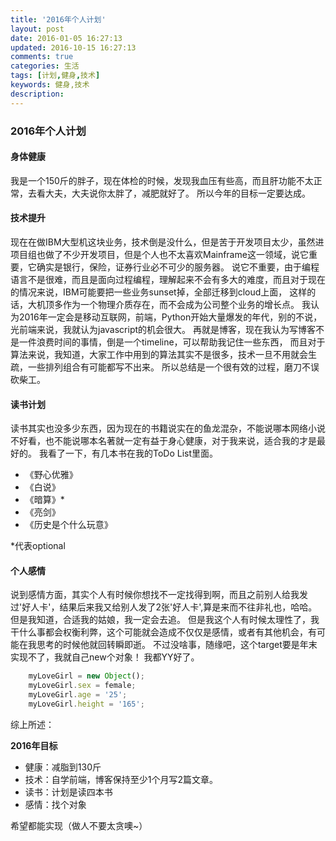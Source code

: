 ```yaml
---
title: '2016年个人计划'
layout: post
date: 2016-01-05 16:27:13
updated: 2016-10-15 16:27:13
comments: true
categories: 生活
tags: [计划,健身,技术]
keywords: 健身,技术
description: 
---
```


### 2016年个人计划

#### 身体健康
我是一个150斤的胖子，现在体检的时候，发现我血压有些高，而且肝功能不太正常，去看大夫，大夫说你太胖了，减肥就好了。
所以今年的目标一定要达成。

#### 技术提升
现在在做IBM大型机这块业务，技术倒是没什么，但是苦于开发项目太少，虽然进项目组也做了不少开发项目，但是个人也不太喜欢Mainframe这一领域，说它重要，它确实是银行，保险，证券行业必不可少的服务器。
说它不重要，由于编程语言不是很难，而且是面向过程编程，理解起来不会有多大的难度，而且对于现在的情况来说，IBM可能要把一些业务sunset掉，全部迁移到cloud上面，
这样的话，大机顶多作为一个物理介质存在，而不会成为公司整个业务的增长点。
我认为2016年一定会是移动互联网，前端，Python开始大量爆发的年代，别的不说，光前端来说，我就认为javascript的机会很大。
再就是博客，现在我认为写博客不是一件浪费时间的事情，倒是一个timeline，可以帮助我记住一些东西，
而且对于算法来说，我知道，大家工作中用到的算法其实不是很多，技术一旦不用就会生疏，一些排列组合有可能都写不出来。
所以总结是一个很有效的过程，磨刀不误砍柴工。

#### 读书计划
读书其实也没多少东西，因为现在的书籍说实在的鱼龙混杂，不能说哪本网络小说不好看，也不能说哪本名著就一定有益于身心健康，对于我来说，适合我的才是最好的。
我看了一下，有几本书在我的ToDo List里面。

 - 《野心优雅》
 - 《白说》
 - 《暗算》*
 - 《亮剑》
 - 《历史是个什么玩意》

*代表optional

#### 个人感情
说到感情方面，其实个人有时候你想找不一定找得到啊，而且之前别人给我发过'好人卡'，结果后来我又给别人发了2张'好人卡',算是来而不往非礼也，哈哈。
但是我知道，合适我的姑娘，我一定会去追。
但是我这个人有时候太理性了，我干什么事都会权衡利弊，这个可能就会造成不仅仅是感情，或者有其他机会，有可能在我思考的时候他就回转瞬即逝。
不过没啥事，随缘吧，这个target要是年末实现不了，我就自己new个对象！
我都YY好了。

```javascript
    myLoveGirl = new Object();
    myLoveGirl.sex = female;
    myLoveGirl.age = '25';
    myLoveGirl.height = '165';
```


综上所述：

**2016年目标**

* 健康：减脂到130斤
* 技术：自学前端，博客保持至少1个月写2篇文章。
* 读书：计划是读四本书
* 感情：找个对象 

 希望都能实现（做人不要太贪噢~）
